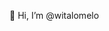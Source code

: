 👋 Hi, I’m @witalomelo

<!---
witalomelo/witalomelo is a ✨ special ✨ repository because its `README.md` (this file) appears on your GitHub profile.
You can click the Preview link to take a look at your changes.
--->
